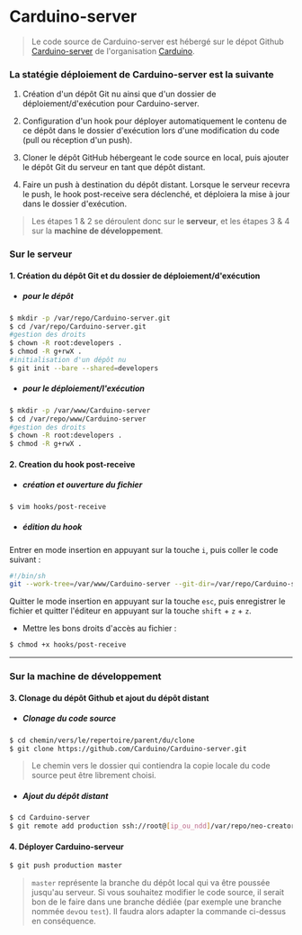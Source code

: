# Carduino-server
> Le code source de Carduino-server est hébergé sur le dépot Github [Carduino-server](https://github.com/Carduino/Carduino-server) de l'organisation [Carduino](https://github.com/Carduino).

### La statégie déploiement de Carduino-server est la suivante

1. Création d'un dépôt Git nu ainsi que d'un dossier de déploiement/d'exécution pour Carduino-server. 

2. Configuration d'un hook pour déployer automatiquement le contenu de ce dépôt dans le dossier d'exécution lors d'une modification du code (pull ou réception d'un push).

3. Cloner le dépôt GitHub hébergeant le code source en local, puis ajouter le dépôt Git du serveur en tant que dépôt distant.

4. Faire un push à destination du dépôt distant. Lorsque le serveur recevra le push, le hook post-receive sera déclenché, et déploiera la mise à jour dans le dossier d'exécution.

> Les étapes 1 & 2 se déroulent donc sur le **serveur**, et les étapes 3 & 4 sur la **machine de développement**.


### Sur le serveur

#### 1. Création du dépôt Git et du dossier de déploiement/d'exécution

* ##### pour le dépôt
```bash
$ mkdir -p /var/repo/Carduino-server.git
$ cd /var/repo/Carduino-server.git
#gestion des droits
$ chown -R root:developers .
$ chmod -R g+rwX .
#initialisation d'un dépôt nu   
$ git init --bare --shared=developers
```

* ##### pour le déploiement/l'exécution
```bash
$ mkdir -p /var/www/Carduino-server
$ cd /var/repo/www/Carduino-server
#gestion des droits
$ chown -R root:developers .
$ chmod -R g+rwX .
```


#### 2. Creation du hook post-receive

* ##### création et ouverture du fichier
```bash
$ vim hooks/post-receive
```
* ##### édition du hook 
Entrer en mode insertion en appuyant sur la touche `i`, puis coller le code suivant :
```bash
#!/bin/sh
git --work-tree=/var/www/Carduino-server --git-dir=/var/repo/Carduino-server.git checkout -f
```
Quitter le mode insertion en appuyant sur la touche `esc`, puis enregistrer le fichier et quitter l'éditeur en appuyant sur la touche `shift` + `z` + `z`.
    
* Mettre les bons droits d'accès au fichier :
```bash
$ chmod +x hooks/post-receive
```


---


### Sur la machine de développement

#### 3. Clonage du dépôt Github et ajout du dépôt distant

* ##### Clonage du code source
```bash
$ cd chemin/vers/le/repertoire/parent/du/clone
$ git clone https://github.com/Carduino/Carduino-server.git
```
>Le chemin vers le dossier qui contiendra la copie locale du code source peut être librement choisi.

* ##### Ajout du dépôt distant
```bash
$ cd Carduino-server
$ git remote add production ssh://root@[ip_ou_ndd]/var/repo/neo-creators.git
```


#### 4. Déployer Carduino-serveur
```bash
$ git push production master
```
>`master` représente la branche du dépôt local qui va être poussée jusqu'au serveur. Si vous souhaitez modifier le code source, il serait bon de le faire dans une branche dédiée (par exemple une branche nommée `dev`ou `test`). Il faudra alors adapter la commande ci-dessus en conséquence. 